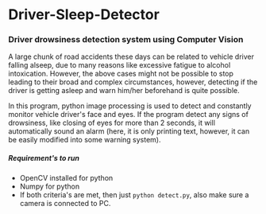 # Driver-Sleep-Detector

### Driver drowsiness detection system using Computer Vision

A large chunk of road accidents these days can be related to vehicle driver falling alseep, due to many reasons like excessive fatigue to alcohol intoxication. However, the above cases might not be possible to stop leading to their broad and complex circumstances, however, detecting if the driver is getting asleep and warn him/her beforehand is quite possible. 

In this program, python image processing is used to detect and constantly monitor vehicle driver's face and eyes. If the program detect any signs of drowsiness, like closing of eyes for more than 2 seconds, it will automatically sound an alarm (here, it is only printing text, however, it can be easily modified into some warning system). 

##### Requirement's to run 

 - OpenCV installed for python
 - Numpy for python
 - If both criteria's are met, then just `python detect.py`, also make sure a camera is connected to PC.
